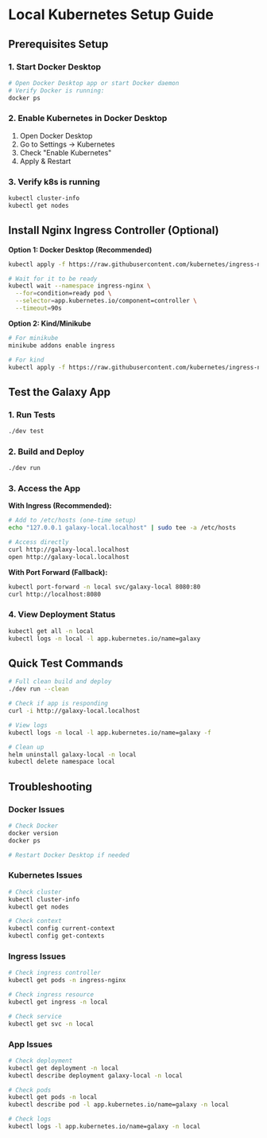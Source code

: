 # Local Kubernetes Setup Guide

## Prerequisites Setup

### 1. Start Docker Desktop
```bash
# Open Docker Desktop app or start Docker daemon
# Verify Docker is running:
docker ps
```

### 2. Enable Kubernetes in Docker Desktop
1. Open Docker Desktop
2. Go to Settings → Kubernetes
3. Check "Enable Kubernetes"
4. Apply & Restart

### 3. Verify k8s is running
```bash
kubectl cluster-info
kubectl get nodes
```

## Install Nginx Ingress Controller (Optional)

**Option 1: Docker Desktop (Recommended)**
```bash
kubectl apply -f https://raw.githubusercontent.com/kubernetes/ingress-nginx/controller-v1.8.2/deploy/static/provider/cloud/deploy.yaml

# Wait for it to be ready
kubectl wait --namespace ingress-nginx \
  --for=condition=ready pod \
  --selector=app.kubernetes.io/component=controller \
  --timeout=90s
```

**Option 2: Kind/Minikube**
```bash
# For minikube
minikube addons enable ingress

# For kind
kubectl apply -f https://raw.githubusercontent.com/kubernetes/ingress-nginx/controller-v1.8.2/deploy/static/provider/kind/deploy.yaml
```

## Test the Galaxy App

### 1. Run Tests
```bash
./dev test
```

### 2. Build and Deploy
```bash
./dev run
```

### 3. Access the App

**With Ingress (Recommended):**
```bash
# Add to /etc/hosts (one-time setup)
echo "127.0.0.1 galaxy-local.localhost" | sudo tee -a /etc/hosts

# Access directly
curl http://galaxy-local.localhost
open http://galaxy-local.localhost
```

**With Port Forward (Fallback):**
```bash
kubectl port-forward -n local svc/galaxy-local 8080:80
curl http://localhost:8080
```

### 4. View Deployment Status
```bash
kubectl get all -n local
kubectl logs -n local -l app.kubernetes.io/name=galaxy
```

## Quick Test Commands

```bash
# Full clean build and deploy
./dev run --clean

# Check if app is responding
curl -i http://galaxy-local.localhost

# View logs
kubectl logs -n local -l app.kubernetes.io/name=galaxy -f

# Clean up
helm uninstall galaxy-local -n local
kubectl delete namespace local
```

## Troubleshooting

### Docker Issues
```bash
# Check Docker
docker version
docker ps

# Restart Docker Desktop if needed
```

### Kubernetes Issues
```bash
# Check cluster
kubectl cluster-info
kubectl get nodes

# Check context
kubectl config current-context
kubectl config get-contexts
```

### Ingress Issues
```bash
# Check ingress controller
kubectl get pods -n ingress-nginx

# Check ingress resource
kubectl get ingress -n local

# Check service
kubectl get svc -n local
```

### App Issues
```bash
# Check deployment
kubectl get deployment -n local
kubectl describe deployment galaxy-local -n local

# Check pods
kubectl get pods -n local
kubectl describe pod -l app.kubernetes.io/name=galaxy -n local

# Check logs
kubectl logs -l app.kubernetes.io/name=galaxy -n local
```